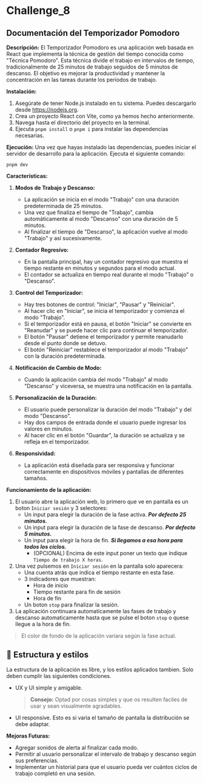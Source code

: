 # Challenge_8

## **Documentación del Temporizador Pomodoro**

**Descripción:**
El Temporizador Pomodoro es una aplicación web basada en React que implementa la técnica de gestión del tiempo conocida como "Técnica Pomodoro". Esta técnica divide el trabajo en intervalos de tiempo, tradicionalmente de 25 minutos de trabajo seguidos de 5 minutos de descanso. El objetivo es mejorar la productividad y mantener la concentración en las tareas durante los períodos de trabajo.

**Instalación:**
1. Asegúrate de tener Node.js instalado en tu sistema. Puedes descargarlo desde https://nodejs.org.
2. Crea un proyecto React con Vite, como ya hemos hecho anteriormente.
3. Navega hasta el directorio del proyecto en la terminal.
4. Ejecuta `pnpm install` o `pnpm i` para instalar las dependencias necesarias.

**Ejecución:**
Una vez que hayas instalado las dependencias, puedes iniciar el servidor de desarrollo para la aplicación. Ejecuta el siguiente comando:

```
pnpm dev
```

**Características:**
1. **Modos de Trabajo y Descanso:**
   - La aplicación se inicia en el modo "Trabajo" con una duración predeterminada de 25 minutos.
   - Una vez que finaliza el tiempo de "Trabajo", cambia automáticamente al modo "Descanso" con una duración de 5 minutos.
   - Al finalizar el tiempo de "Descanso", la aplicación vuelve al modo "Trabajo" y así sucesivamente.

2. **Contador Regresivo:**
   - En la pantalla principal, hay un contador regresivo que muestra el tiempo restante en minutos y segundos para el modo actual.
   - El contador se actualiza en tiempo real durante el modo "Trabajo" o "Descanso".

3. **Control del Temporizador:**
   - Hay tres botones de control: "Iniciar", "Pausar" y "Reiniciar".
   - Al hacer clic en "Iniciar", se inicia el temporizador y comienza el modo "Trabajo".
   - Si el temporizador está en pausa, el botón "Iniciar" se convierte en "Reanudar" y se puede hacer clic para continuar el temporizador.
   - El botón "Pausar" detiene el temporizador y permite reanudarlo desde el punto donde se detuvo.
   - El botón "Reiniciar" restablece el temporizador al modo "Trabajo" con la duración predeterminada.

4. **Notificación de Cambio de Modo:**
   - Cuando la aplicación cambia del modo "Trabajo" al modo "Descanso" y viceversa, se muestra una notificación en la pantalla.

5. **Personalización de la Duración:**
   - El usuario puede personalizar la duración del modo "Trabajo" y del modo "Descanso".
   - Hay dos campos de entrada donde el usuario puede ingresar los valores en minutos.
   - Al hacer clic en el botón "Guardar", la duración se actualiza y se refleja en el temporizador.

6. **Responsividad:**
   - La aplicación está diseñada para ser responsiva y funcionar correctamente en dispositivos móviles y pantallas de diferentes tamaños.

**Funcionamiento de la aplicación:**

1. El usuario abre la aplicación web, lo primero que ve en pantalla es un boton `Iniciar sesión` y 3 selectores:
    - Un input para elegir la duración de la fase activa. ***Por defecto 25 minutos.***
    - Un input para elegir la duración de la fase de descanso. ***Por defecto 5 minutos.***
    - Un input para elegir la hora de fin. ***Si llegamos a esa hora para todos los ciclos.***
        - (OPCIONAL) Encima de este input poner un texto que indique `Tiempo de trabajo X horas`.
2. Una vez pulsemos en `Iniciar sesión` en la pantalla solo aparecera:
    - Una cuenta atrás que indica el tiempo restante en esta fase.
    - 3 indicadores que muestran:
        - Hora de inicio
        - Tiempo restante para fin de sesión
        - Hora de fin
    - Un boton `stop` para finalizar la sesión.
3. La aplicación continuara automaticamente las fases de trabajo y descanso automaticamente hasta que se pulse el boton `stop` o quese llegue a la hora de fin.

> El color de fondo de la aplicación variara según la fase actual.

## :art: Estructura y estilos

La estructura de la aplicación es libre, y los estilos aplicados tambien. Solo deben cumplir las siguientes condiciones.

- UX y UI simple y amigable.
    > **Consejo:** Optad por cosas simples y que os resulten faciles de usar y sean visualmente agradables.
- UI responsive. Esto es si varia el tamaño de pantalla la distribución se debe adaptar.

**Mejoras Futuras:**
- Agregar sonidos de alerta al finalizar cada modo.
- Permitir al usuario personalizar el intervalo de trabajo y descanso según sus preferencias.
- Implementar un historial para que el usuario pueda ver cuántos ciclos de trabajo completó en una sesión.